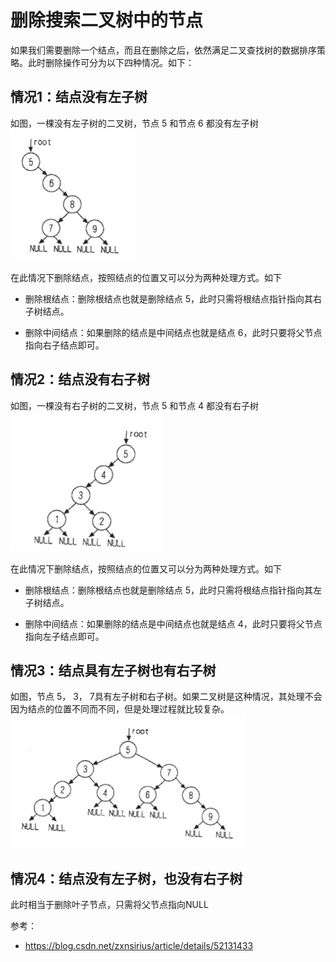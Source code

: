 # 删除搜索二叉树中的节点

如果我们需要删除一个结点，而且在删除之后，依然满足二叉查找树的数据排序策略。此时删除操作可分为以下四种情况。如下：

## 情况1：结点没有左子树

如图，一棵没有左子树的二叉树，节点 5 和节点 6 都没有左子树
![](./images/01)

在此情况下删除结点，按照结点的位置又可以分为两种处理方式。如下

* 删除根结点：删除根结点也就是删除结点 5，此时只需将根结点指针指向其右子树结点。

* 删除中间结点：如果删除的结点是中间结点也就是结点 6，此时只要将父节点指向右子结点即可。


## 情况2：结点没有右子树

如图，一棵没有右子树的二叉树，节点 5 和节点 4 都没有右子树
![](./images/02)

在此情况下删除结点，按照结点的位置又可以分为两种处理方式。如下

* 删除根结点：删除根结点也就是删除结点 5，此时只需将根结点指针指向其左子树结点。

* 删除中间结点：如果删除的结点是中间结点也就是结点 4，此时只要将父节点指向左子结点即可。

## 情况3：结点具有左子树也有右子树

如图，节点 5， 3， 7具有左子树和右子树。如果二叉树是这种情况，其处理不会因为结点的位置不同而不同，但是处理过程就比较复杂。
![](./images/03)

## 情况4：结点没有左子树，也没有右子树

此时相当于删除叶子节点，只需将父节点指向NULL



参考：

* https://blog.csdn.net/zxnsirius/article/details/52131433


